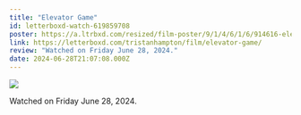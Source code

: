 ```yaml
---
title: "Elevator Game"
id: letterboxd-watch-619859708
poster: https://a.ltrbxd.com/resized/film-poster/9/1/4/6/1/6/914616-elevator-game-0-600-0-900-crop.jpg?v=70c89df230
link: https://letterboxd.com/tristanhampton/film/elevator-game/
review: "Watched on Friday June 28, 2024."
date: 2024-06-28T21:07:08.000Z
---
```

 <p><img src="https://a.ltrbxd.com/resized/film-poster/9/1/4/6/1/6/914616-elevator-game-0-600-0-900-crop.jpg?v=70c89df230"/></p> <p>Watched on Friday June 28, 2024.</p>